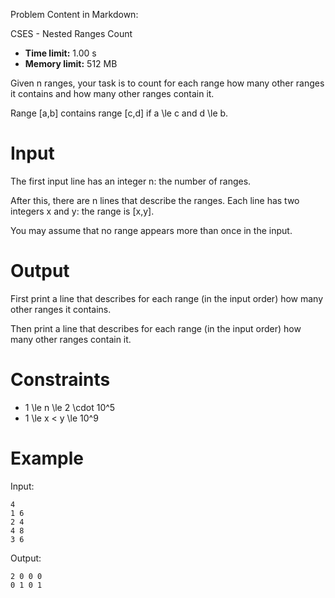 Problem Content in Markdown:


CSES \- Nested Ranges Count




* **Time limit:** 1\.00 s
* **Memory limit:** 512 MB




Given n ranges, your task is to count for each range how many other ranges it contains and how many other ranges contain it.


Range \[a,b] contains range \[c,d] if a \\le c and d \\le b.


Input
=====


The first input line has an integer n: the number of ranges.


After this, there are n lines that describe the ranges. Each line has two integers x and y: the range is \[x,y].


You may assume that no range appears more than once in the input.


Output
======


First print a line that describes for each range (in the input order) how many other ranges it contains.


Then print a line that describes for each range (in the input order) how many other ranges contain it.


Constraints
===========


* 1 \\le n \\le 2 \\cdot 10^5
* 1 \\le x \< y \\le 10^9


Example
=======


Input:



```
4
1 6
2 4
4 8
3 6

```

Output:



```
2 0 0 0
0 1 0 1

```
 

